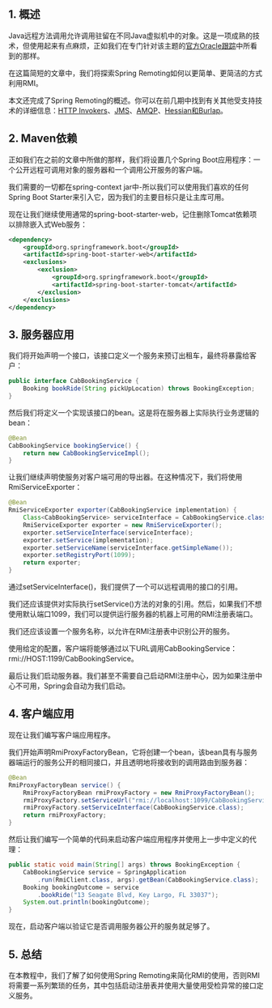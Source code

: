 ## 1. 概述

Java远程方法调用允许调用驻留在不同Java虚拟机中的对象。这是一项成熟的技术，但使用起来有点麻烦，正如我们在专门针对该主题的[官方Oracle跟踪](https://docs.oracle.com/javase/tutorial/rmi/index.html)中所看到的那样。

在这篇简短的文章中，我们将探索Spring Remoting如何以更简单、更简洁的方式利用RMI。

本文还完成了Spring Remoting的概述。你可以在前几期中找到有关其他受支持技术的详细信息：[HTTP Invokers](https://www.baeldung.com/spring-remoting-http-invoker)、[JMS](https://www.baeldung.com/spring-remoting-jms)、[AMQP](https://www.baeldung.com/spring-remoting-amqp)、[Hessian和Burlap](https://www.baeldung.com/spring-remoting-hessian-burlap)。

## 2. Maven依赖

正如我们在之前的文章中所做的那样，我们将设置几个Spring Boot应用程序：一个公开远程可调用对象的服务器和一个调用公开服务的客户端。

我们需要的一切都在spring-context jar中-所以我们可以使用我们喜欢的任何Spring Boot Starter来引入它，因为我们的主要目标只是让主库可用。

现在让我们继续使用通常的spring-boot-starter-web，记住删除Tomcat依赖项以排除嵌入式Web服务：

```xml
<dependency>
    <groupId>org.springframework.boot</groupId>
    <artifactId>spring-boot-starter-web</artifactId>
    <exclusions>
        <exclusion>
            <groupId>org.springframework.boot</groupId>
            <artifactId>spring-boot-starter-tomcat</artifactId>
        </exclusion>
    </exclusions>
</dependency>
```

## 3. 服务器应用

我们将开始声明一个接口，该接口定义一个服务来预订出租车，最终将暴露给客户：

```java
public interface CabBookingService {
    Booking bookRide(String pickUpLocation) throws BookingException;
}
```

然后我们将定义一个实现该接口的bean。这是将在服务器上实际执行业务逻辑的bean：

```java
@Bean 
CabBookingService bookingService() {
    return new CabBookingServiceImpl();
}
```

让我们继续声明使服务对客户端可用的导出器。在这种情况下，我们将使用RmiServiceExporter：

```java
@Bean 
RmiServiceExporter exporter(CabBookingService implementation) {
    Class<CabBookingService> serviceInterface = CabBookingService.class;
    RmiServiceExporter exporter = new RmiServiceExporter();
    exporter.setServiceInterface(serviceInterface);
    exporter.setService(implementation);
    exporter.setServiceName(serviceInterface.getSimpleName());
    exporter.setRegistryPort(1099); 
    return exporter;
}
```

通过setServiceInterface()，我们提供了一个可以远程调用的接口的引用。

我们还应该提供对实际执行setService()方法的对象的引用。然后，如果我们不想使用默认端口1099，我们可以提供运行服务器的机器上可用的RMI注册表端口。

我们还应该设置一个服务名称，以允许在RMI注册表中识别公开的服务。

使用给定的配置，客户端将能够通过以下URL调用CabBookingService：rmi://HOST:1199/CabBookingService。

最后让我们启动服务器。我们甚至不需要自己启动RMI注册中心，因为如果注册中心不可用，Spring会自动为我们启动。

## 4. 客户端应用

现在让我们编写客户端应用程序。

我们开始声明RmiProxyFactoryBean，它将创建一个bean，该bean具有与服务器端运行的服务公开的相同接口，并且透明地将接收到的调用路由到服务器：

```java
@Bean 
RmiProxyFactoryBean service() {
    RmiProxyFactoryBean rmiProxyFactory = new RmiProxyFactoryBean();
    rmiProxyFactory.setServiceUrl("rmi://localhost:1099/CabBookingService");
    rmiProxyFactory.setServiceInterface(CabBookingService.class);
    return rmiProxyFactory;
}
```

然后让我们编写一个简单的代码来启动客户端应用程序并使用上一步中定义的代理：

```java
public static void main(String[] args) throws BookingException {
    CabBookingService service = SpringApplication
        .run(RmiClient.class, args).getBean(CabBookingService.class);
    Booking bookingOutcome = service
        .bookRide("13 Seagate Blvd, Key Largo, FL 33037");
    System.out.println(bookingOutcome);
}
```

现在，启动客户端以验证它是否调用服务器公开的服务就足够了。

## 5. 总结

在本教程中，我们了解了如何使用Spring Remoting来简化RMI的使用，否则RMI将需要一系列繁琐的任务，其中包括启动注册表并使用大量使用受检异常的接口定义服务。